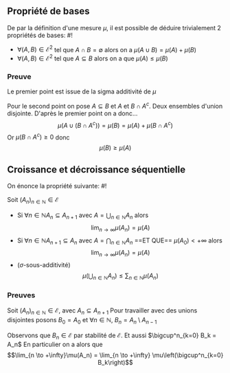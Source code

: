 ## Propriété de bases
De par la définition d'une mesure $\mu$, il est possible de déduire trivialement 2 propriétés de bases: #!

- $\forall (A,B) \in \mathcal E^2$ tel que $A \cap B = \emptyset$ alors on a $\mu (A \cup B) = \mu(A) + \mu(B)$
- $\forall (A,B) \in \mathcal E^2$ tel que $A \subseteq B$ alors on a que $\mu(A) \leq \mu(B)$

### Preuve
Le premier point est issue de la sigma additivité de $\mu$

Pour le second point on pose $A \subseteq B$ et $A$ et $B \cap A^c$. Deux ensembles d'union disjointe.
D'après le premier point on a donc...
$$\mu(A \cup (B \cap A^c)) = \mu(B) = \mu(A) + \mu(B \cap A^c)$$
Or $\mu(B \cap A^c) \geq 0$ donc $$\mu(B) \geq \mu(A)$$
$$\tag*{$\blacksquare$}$$
## Croissance et décroissance séquentielle
On énonce la propriété suivante: #!

Soit $(A_n)_{n \in \mathbb N} \in \mathcal E$
- Si $\forall n \in \mathbb N A_n \subseteq A_{n+1}$ avec $A = \bigcup_{n\in \mathbb N} A_n$ alors $$\lim_{n \to \infty} \mu(A_n) = \mu(A)$$
- Si $\forall n \in \mathbb N A_{n+1} \subseteq A_{n}$ avec $A = \bigcap_{n\in \mathbb N} A_n$ ==ET QUE== $\mu(A_0) < + \infty$ alors $$\lim_{n \to \infty} \mu(A_n) = \mu(A)$$
- ($\sigma$-sous-additivité) $$\mu\left(\bigcup_{n\in \mathbb N} A_n\right) \leq \sum_{n \in \mathbb N} \mu(A_n)$$
### Preuves
Soit $(A_n)_{n\in \mathbb N} \in \mathcal E$, avec $A_n \subseteq A_{n+1}$
Pour travailler avec des unions disjointes posons $B_0 = A_0$ et $\forall n \in \mathbb N$, $B_n = A_{n}\setminus A_{n-1}$

Observons que $B_n \in \mathcal E$ par stabilité de $\mathcal E$. Et aussi $\bigcup^n_{k=0} B_k = A_n$
En particulier on a alors que
$$\lim_{n \to +\infty}\mu(A_n) = \lim_{n \to +\infty} \mu\left(\bigcup^n_{k=0} B_k\right)$$
$$$$